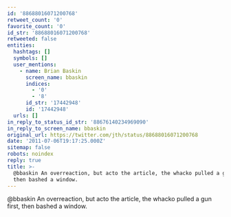 ```yaml
---
id: '88688016071200768'
retweet_count: '0'
favorite_count: '0'
id_str: '88688016071200768'
retweeted: false
entities:
  hashtags: []
  symbols: []
  user_mentions:
    - name: Brian Baskin
      screen_name: bbaskin
      indices:
        - '0'
        - '8'
      id_str: '17442948'
      id: '17442948'
  urls: []
in_reply_to_status_id_str: '88676140234969090'
in_reply_to_screen_name: bbaskin
original_url: https://twitter.com/jth/status/88688016071200768
date: '2011-07-06T19:17:25.000Z'
sitemap: false
robots: noindex
reply: true
title: >-
  @bbaskin An overreaction, but acto the article, the whacko pulled a gun first,
  then bashed a window.
---
```


@bbaskin An overreaction, but acto the article, the whacko pulled a gun first, then bashed a window.